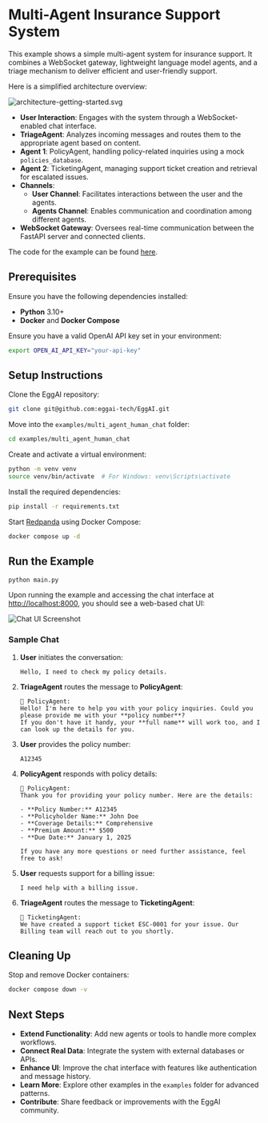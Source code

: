 # Multi-Agent Insurance Support System

This example shows a simple multi-agent system for insurance support. It combines a WebSocket gateway, lightweight language model agents, and a triage mechanism to deliver efficient and user-friendly support.

Here is a simplified architecture overview:

![architecture-getting-started.svg](https://raw.githubusercontent.com/eggai-tech/EggAI/refs/heads/main/docs/docs/assets/multi-agent-human-chat-2.svg)

- **User Interaction**: Engages with the system through a WebSocket-enabled chat interface.
- **TriageAgent**: Analyzes incoming messages and routes them to the appropriate agent based on content.
- **Agent 1**: PolicyAgent, handling policy-related inquiries using a mock `policies_database`.
- **Agent 2**: TicketingAgent, managing support ticket creation and retrieval for escalated issues.
- **Channels**:
  - **User Channel**: Facilitates interactions between the user and the agents.
  - **Agents Channel**: Enables communication and coordination among different agents.
- **WebSocket Gateway**: Oversees real-time communication between the FastAPI server and connected clients.

The code for the example can be found [here](https://github.com/eggai-tech/EggAI/tree/main/examples/multi_agent_human_chat).

## Prerequisites

Ensure you have the following dependencies installed:

- **Python** 3.10+
- **Docker** and **Docker Compose**

Ensure you have a valid OpenAI API key set in your environment:

```bash
export OPEN_AI_API_KEY="your-api-key"
```

## Setup Instructions

Clone the EggAI repository:

```bash
git clone git@github.com:eggai-tech/EggAI.git
```

Move into the `examples/multi_agent_human_chat` folder:

```bash
cd examples/multi_agent_human_chat
```

Create and activate a virtual environment:

```bash
python -m venv venv
source venv/bin/activate  # For Windows: venv\Scripts\activate
```

Install the required dependencies:

```bash
pip install -r requirements.txt
```

Start [Redpanda](https://github.com/redpanda-data/redpanda) using Docker Compose:

```bash
docker compose up -d
```

## Run the Example

```bash
python main.py
```

Upon running the example and accessing the chat interface at [http://localhost:8000](http://localhost:8000), you should see a web-based chat UI:

![Chat UI Screenshot](https://raw.githubusercontent.com/eggai-tech/EggAI/refs/heads/main/docs/docs/assets/example-07-chat.png)

### Sample Chat

1. **User** initiates the conversation:

   ```
   Hello, I need to check my policy details.
   ```

2. **TriageAgent** routes the message to **PolicyAgent**:

   ```
   📄 PolicyAgent:
   Hello! I'm here to help you with your policy inquiries. Could you please provide me with your **policy number**?
   If you don't have it handy, your **full name** will work too, and I can look up the details for you.
   ```

3. **User** provides the policy number:

   ```
   A12345
   ```

4. **PolicyAgent** responds with policy details:

   ```
   📄 PolicyAgent:
   Thank you for providing your policy number. Here are the details:

   - **Policy Number:** A12345
   - **Policyholder Name:** John Doe
   - **Coverage Details:** Comprehensive
   - **Premium Amount:** $500
   - **Due Date:** January 1, 2025

   If you have any more questions or need further assistance, feel free to ask!
   ```

5. **User** requests support for a billing issue:

   ```
   I need help with a billing issue.
   ```

6. **TriageAgent** routes the message to **TicketingAgent**:
   ```
   💬 TicketingAgent:
   We have created a support ticket ESC-0001 for your issue. Our Billing team will reach out to you shortly.
   ```

## Cleaning Up

Stop and remove Docker containers:

```bash
docker compose down -v
```

## Next Steps

- **Extend Functionality**: Add new agents or tools to handle more complex workflows.
- **Connect Real Data**: Integrate the system with external databases or APIs.
- **Enhance UI**: Improve the chat interface with features like authentication and message history.
- **Learn More**: Explore other examples in the `examples` folder for advanced patterns.
- **Contribute**: Share feedback or improvements with the EggAI community.
